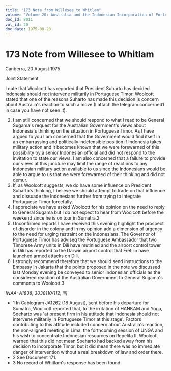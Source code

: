 ```yaml
---
title: "173 Note from Willesee to Whitlam"
volume: "Volume 20: Australia and the Indonesian Incorporation of Portuguese Timor, 1974-1976"
doc_id: 8011
vol_id: 20
doc_date: 1975-08-20
---
```


# 173 Note from Willesee to Whitlam

Canberra, 20 August 1975

Joint Statement

I note that Woolcott has reported that President Suharto has decided Indonesia should not intervene militarily in Portuguese Timor. Woolcott stated that one of the reasons Suharto has made this decision is concern about Australia's reaction to such a move (I attach the telegram concerned1 in case you have not seen it).

  2. I am still concerned that we should respond to what I read to be General Sugama's request for the Australian Government's views about Indonesia's thinking on the situation in Portuguese Timor. As I have argued to you I am concerned that the Government would find itself in an embarrassing and politically indefensible position if Indonesia takes military action and it becomes known that we were forewarned of this possibility by a senior Indonesian official and did not respond to the invitation to state our views. I am also concerned that a failure to provide our views at this juncture may limit the range of reactions to any Indonesian military action available to us since the Indonesians would be able to argue to us that we were forewarned of their thinking and did not demur.
  3. If, as Woolcott suggests, we do have some influence on President Suharto's thinking, I believe we should attempt to trade on that influence and dissuade the Indonesians further from trying to integrate Portuguese Timor forcefully.
  4. I appreciate we have asked Woolcott for his opinion on the need to reply to General Sugama but I do not expect to hear from Woolcott before the weekend since he is on tour in Sumatra.2
  5. Unconfirmed reports I have received this evening highlight the prospect of disorder in the colony and in my opinion add a dimension of urgency to the need for urging restraint on the Indonesians. The Governor of Portuguese Timor has adviseq the Portuguese Ambassador that two Timorese Army units in Dili have mutinied and the airport control tower in Dili has reported to the Darwin airport control that Fretilin have launched armed attacks on Dili.
  6. I strongly recommend therefore that we should send instructions to the Embassy in Jakarta that the points proposed in the note we discussed last Monday evening be conveyed to senior Indonesian officials as the considered reaction of the Australian Government to General Sugama's comments to Woolcott.3



_[NAA: A1838, 3038110/112, iii]_

  * 1 In Cablegram JA1262 (18 August), sent before his departure for Sumatra, Woolcott reported that, to the irritation of HANKAM and Yoga, Soeharto was 'at present firm in his attitude that Indonesia should not intervene militarily in Portuguese Timor at this stage'. Factors contributing to this attitude included concern about Australia's reaction, the non-aligned meeting in Lima, the forthcoming session of UNGA and his wish to concentrate Indonesian resources on Repelita II. Woolcott warned that this did not mean Soeharto had backed away from his decision to incorporate Timor, but it did mean there was no immediate danger of intervention without a real breakdown of law and order there. 
  * 2 See Document 171.
  * 3 No record of Whitlam's response has been found.


